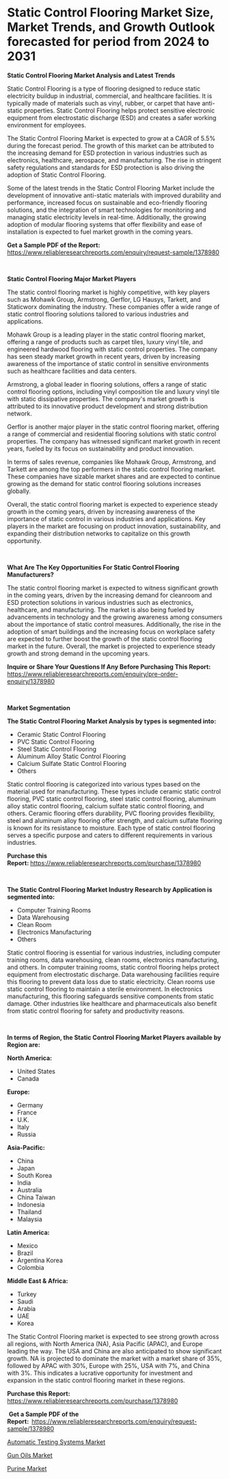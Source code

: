 <p><h1>Static Control Flooring Market Size, Market Trends, and Growth Outlook forecasted for period from 2024 to 2031</h1></p><p><strong>Static Control Flooring Market Analysis and Latest Trends</strong></p>
<p><p>Static Control Flooring is a type of flooring designed to reduce static electricity buildup in industrial, commercial, and healthcare facilities. It is typically made of materials such as vinyl, rubber, or carpet that have anti-static properties. Static Control Flooring helps protect sensitive electronic equipment from electrostatic discharge (ESD) and creates a safer working environment for employees.</p><p>The Static Control Flooring Market is expected to grow at a CAGR of 5.5% during the forecast period. The growth of this market can be attributed to the increasing demand for ESD protection in various industries such as electronics, healthcare, aerospace, and manufacturing. The rise in stringent safety regulations and standards for ESD protection is also driving the adoption of Static Control Flooring.</p><p>Some of the latest trends in the Static Control Flooring Market include the development of innovative anti-static materials with improved durability and performance, increased focus on sustainable and eco-friendly flooring solutions, and the integration of smart technologies for monitoring and managing static electricity levels in real-time. Additionally, the growing adoption of modular flooring systems that offer flexibility and ease of installation is expected to fuel market growth in the coming years.</p></p>
<p><strong>Get a Sample PDF of the Report:&nbsp;</strong> <a href="https://www.reliableresearchreports.com/enquiry/request-sample/1378980">https://www.reliableresearchreports.com/enquiry/request-sample/1378980</a></p>
<p>&nbsp;</p>
<p><strong>Static Control Flooring Major Market Players</strong></p>
<p><p>The static control flooring market is highly competitive, with key players such as Mohawk Group, Armstrong, Gerflor, LG Hausys, Tarkett, and Staticworx dominating the industry. These companies offer a wide range of static control flooring solutions tailored to various industries and applications.</p><p>Mohawk Group is a leading player in the static control flooring market, offering a range of products such as carpet tiles, luxury vinyl tile, and engineered hardwood flooring with static control properties. The company has seen steady market growth in recent years, driven by increasing awareness of the importance of static control in sensitive environments such as healthcare facilities and data centers.</p><p>Armstrong, a global leader in flooring solutions, offers a range of static control flooring options, including vinyl composition tile and luxury vinyl tile with static dissipative properties. The company's market growth is attributed to its innovative product development and strong distribution network.</p><p>Gerflor is another major player in the static control flooring market, offering a range of commercial and residential flooring solutions with static control properties. The company has witnessed significant market growth in recent years, fueled by its focus on sustainability and product innovation.</p><p>In terms of sales revenue, companies like Mohawk Group, Armstrong, and Tarkett are among the top performers in the static control flooring market. These companies have sizable market shares and are expected to continue growing as the demand for static control flooring solutions increases globally.</p><p>Overall, the static control flooring market is expected to experience steady growth in the coming years, driven by increasing awareness of the importance of static control in various industries and applications. Key players in the market are focusing on product innovation, sustainability, and expanding their distribution networks to capitalize on this growth opportunity.</p></p>
<p>&nbsp;</p>
<p><strong>What Are The Key Opportunities For Static Control Flooring Manufacturers?</strong></p>
<p><p>The static control flooring market is expected to witness significant growth in the coming years, driven by the increasing demand for cleanroom and ESD protection solutions in various industries such as electronics, healthcare, and manufacturing. The market is also being fueled by advancements in technology and the growing awareness among consumers about the importance of static control measures. Additionally, the rise in the adoption of smart buildings and the increasing focus on workplace safety are expected to further boost the growth of the static control flooring market in the future. Overall, the market is projected to experience steady growth and strong demand in the upcoming years.</p></p>
<p><strong>Inquire or Share Your Questions If Any Before Purchasing This Report:</strong> <a href="https://www.reliableresearchreports.com/enquiry/pre-order-enquiry/1378980">https://www.reliableresearchreports.com/enquiry/pre-order-enquiry/1378980</a></p>
<p>&nbsp;</p>
<p><strong>Market Segmentation</strong></p>
<p><strong>The Static Control Flooring Market Analysis by types is segmented into:</strong></p>
<p><ul><li>Ceramic Static Control Flooring</li><li>PVC Static Control Flooring</li><li>Steel Static Control Flooring</li><li>Aluminum Alloy Static Control Flooring</li><li>Calcium Sulfate Static Control Flooring</li><li>Others</li></ul></p>
<p><p>Static control flooring is categorized into various types based on the material used for manufacturing. These types include ceramic static control flooring, PVC static control flooring, steel static control flooring, aluminum alloy static control flooring, calcium sulfate static control flooring, and others. Ceramic flooring offers durability, PVC flooring provides flexibility, steel and aluminum alloy flooring offer strength, and calcium sulfate flooring is known for its resistance to moisture. Each type of static control flooring serves a specific purpose and caters to different requirements in various industries.</p></p>
<p><strong>Purchase this Report:&nbsp;</strong><a href="https://www.reliableresearchreports.com/purchase/1378980">https://www.reliableresearchreports.com/purchase/1378980</a></p>
<p>&nbsp;</p>
<p><strong>The Static Control Flooring Market Industry Research by Application is segmented into:</strong></p>
<p><ul><li>Computer Training Rooms</li><li>Data Warehousing</li><li>Clean Room</li><li>Electronics Manufacturing</li><li>Others</li></ul></p>
<p><p>Static control flooring is essential for various industries, including computer training rooms, data warehousing, clean rooms, electronics manufacturing, and others. In computer training rooms, static control flooring helps protect equipment from electrostatic discharge. Data warehousing facilities require this flooring to prevent data loss due to static electricity. Clean rooms use static control flooring to maintain a sterile environment. In electronics manufacturing, this flooring safeguards sensitive components from static damage. Other industries like healthcare and pharmaceuticals also benefit from static control flooring for safety and productivity reasons.</p></p>
<p>&nbsp;</p>
<p><strong>In terms of Region, the Static Control Flooring Market Players available by Region are:</strong></p>
<p>
    <p> <strong> North America: </strong>
        <ul>
            <li>United States</li>
            <li>Canada</li>
        </ul>
        </p> 
    <p> <strong> Europe: </strong>
        <ul>
            <li>Germany</li>
            <li>France</li>
            <li>U.K.</li>
            <li>Italy</li>
            <li>Russia</li>
        </ul>
        </p> 
    <p> <strong> Asia-Pacific: </strong>
        <ul>
            <li>China</li>
            <li>Japan</li>
            <li>South Korea</li>
            <li>India</li>
            <li>Australia</li>
            <li>China Taiwan</li>
            <li>Indonesia</li>
            <li>Thailand</li>
            <li>Malaysia</li>
        </ul>
        </p> 
    <p> <strong> Latin America: </strong>
        <ul>
            <li>Mexico</li>
            <li>Brazil</li>
            <li>Argentina Korea</li>
            <li>Colombia</li>
        </ul>
        </p> 
    <p> <strong> Middle East & Africa: </strong>
        <ul>
            <li>Turkey</li>
            <li>Saudi</li>
            <li>Arabia</li>
            <li>UAE</li>
            <li>Korea</li>
        </ul>
    </p>
    </p>
<p><p>The Static Control Flooring market is expected to see strong growth across all regions, with North America (NA), Asia Pacific (APAC), and Europe leading the way. The USA and China are also anticipated to show significant growth. NA is projected to dominate the market with a market share of 35%, followed by APAC with 30%, Europe with 25%, USA with 7%, and China with 3%. This indicates a lucrative opportunity for investment and expansion in the static control flooring market in these regions.</p></p>
<p><strong>Purchase this Report: </strong><a href="https://www.reliableresearchreports.com/purchase/1378980">https://www.reliableresearchreports.com/purchase/1378980</a></p>
<p>&nbsp;<strong>Get a Sample PDF of the Report:&nbsp;&nbsp;</strong><a href="https://www.reliableresearchreports.com/enquiry/request-sample/1378980">https://www.reliableresearchreports.com/enquiry/request-sample/1378980</a></p>
<p><strong></strong></p>
<p><p><a href="https://view.publitas.com/reportprime-1/automatic-testing-systems-market-challenges-opportunities-and-growth-drivers-and-major-market-players-forecasted-for-period-from-2023-2030/">Automatic Testing Systems Market</a></p><p><a href="https://github.com/kathiaseamanalvaradovlprc2h/Market-Research-Report-List-1/blob/main/gun-oils-market.md">Gun Oils Market</a></p><p><a href="https://github.com/wusalecollins540tpqoz/Market-Research-Report-List-1/blob/main/purine-market.md">Purine Market</a></p></p>